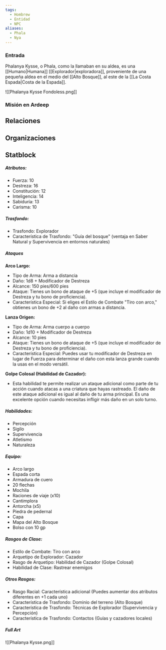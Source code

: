 ```yaml
---
tags:
  - Hombrew
  - Entidad
  - NPC
aliases:
  - Phala
  - Nya
---
```


### Entrada
Phalanya Kysse, o Phala, como la llamaban en su aldea, es una [[Humano|Humana]] [[Explorador|exploradora]], proveniente de una pequeña aldea en el medio del [[Alto Bosque]], al este de la [[La Costa Espada|Costa de la Espada]].


![[Phalanya Kysse Fondoless.png]]

### Misión en Ardeep

## Relaciones

## Organizaciones


## Statblock

##### **Atributos:**

- Fuerza: 10
- Destreza: 16
- Constitución: 12
- Inteligencia: 14
- Sabiduría: 13
- Carisma: 10

##### **Trasfondo:**

- Trasfondo: Explorador
- Característica de Trasfondo: "Guía del bosque" (ventaja en Saber Natural y Supervivencia en entornos naturales)


##### Ataques

**Arco Largo:**

- Tipo de Arma: Arma a distancia
- Daño: 1d8 + Modificador de Destreza
- Alcance: 150 pies/600 pies
- Ataque: Tienes un bono de ataque de +5 (que incluye el modificador de Destreza y tu bono de proficiencia).
- Característica Especial: Si eliges el Estilo de Combate "Tiro con arco," obtienes un bono de +2 al daño con armas a distancia.

**Lanza Origen:**

- Tipo de Arma: Arma cuerpo a cuerpo
- Daño: 1d10 + Modificador de Destreza
- Alcance: 10 pies
- Ataque: Tienes un bono de ataque de +5 (que incluye el modificador de Destreza y tu bono de proficiencia).
- Característica Especial: Puedes usar tu modificador de Destreza en lugar de Fuerza para determinar el daño con esta lanza grande cuando la usas en el modo versátil.

**Golpe Colosal (Habilidad de Cazador):**

- Esta habilidad te permite realizar un ataque adicional como parte de tu acción cuando atacas a una criatura que hayas rastreado. El daño de este ataque adicional es igual al daño de tu arma principal. Es una excelente opción cuando necesitas infligir más daño en un solo turno.

##### **Habilidades:**

- Percepción
- Sigilo
- Supervivencia
- Atletismo
- Naturaleza

##### **Equipo:**

- Arco largo
- Espada corta
- Armadura de cuero
- 20 flechas
- Mochila
- Raciones de viaje (x10)
- Cantimplora
- Antorcha (x5)
- Piedra de pedernal
- Capa
- Mapa del Alto Bosque
- Bolso con 10 gp

##### **Rasgos de Clase:**

- Estilo de Combate: Tiro con arco
- Arquetipo de Explorador: Cazador
- Rasgo de Arquetipo: Habilidad de Cazador (Golpe Colosal)
- Habilidad de Clase: Rastrear enemigos

##### **Otros Rasgos:**

- Rasgo Racial: Característica adicional (Puedes aumentar dos atributos diferentes en +1 cada uno)
- Característica de Trasfondo: Dominio del terreno (Alto Bosque)
- Característica de Trasfondo: Técnicas de Explorador (Supervivencia y Percepción)
- Característica de Trasfondo: Contactos (Guías y cazadores locales)

##### Full Art
![[Phalanya Kysse.png]]